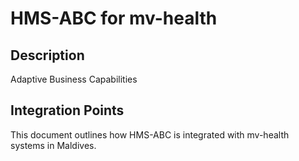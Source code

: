 # HMS-ABC for mv-health

## Description

Adaptive Business Capabilities

## Integration Points

This document outlines how HMS-ABC is integrated with mv-health systems in Maldives.
